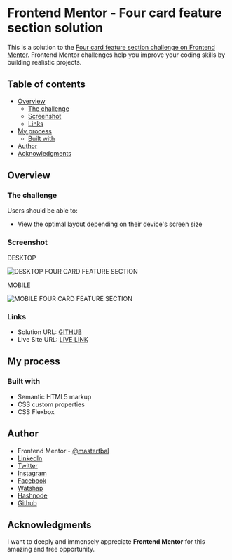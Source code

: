 # Frontend Mentor - Four card feature section solution

This is a solution to the [Four card feature section challenge on Frontend Mentor](https://www.frontendmentor.io/challenges/four-card-feature-section-weK1eFYK). Frontend Mentor challenges help you improve your coding skills by building realistic projects. 

## Table of contents

- [Overview](#overview)
  - [The challenge](#the-challenge)
  - [Screenshot](#screenshot)
  - [Links](#links)
- [My process](#my-process)
  - [Built with](#built-with)
- [Author](#author)
- [Acknowledgments](#acknowledgments)

## Overview

### The challenge

Users should be able to:

- View the optimal layout depending on their device's screen size

### Screenshot
DESKTOP

![DESKTOP FOUR CARD FEATURE SECTION](https://user-images.githubusercontent.com/28808054/167263377-1a755d5d-31aa-4904-b587-3398e7673a08.png)

MOBILE

![MOBILE FOUR CARD FEATURE SECTION](https://user-images.githubusercontent.com/28808054/167263387-a09a9fe9-fbac-4ae1-ae36-6956260ea6f4.png)

### Links

- Solution URL: [GITHUB](https://github.com/mastertbal/FOUR-CARD-FEATURE-SECTION)
- Live Site URL: [LIVE LINK](https://mastertbal.github.io/FOUR-CARD-FEATURE-SECTION/index.html)

## My process

### Built with

- Semantic HTML5 markup
- CSS custom properties
- CSS Flexbox

## Author
- Frontend Mentor - [@mastertbal](https://www.frontendmentor.io/profile/mastertbal)
- [LinkedIn](https://www.linkedin.com/in/oluwatobi-balogun-536044160)
- [Twitter](https://www.twitter.com/mastertbal)
- [Instagram](https://www.instagram.com/mastertbal)
- [Facebook](https://www.facebook.com/oluwatobi.balogun.984349)
- [Watshap](https://wa.me/07058350844)
- [Hashnode](https://mastertbal.hashnode.dev)
- [Github](https://github.com/mastertbal)

## Acknowledgments

I want to deeply and immensely appreciate **Frontend Mentor** for this amazing and free opportunity.
